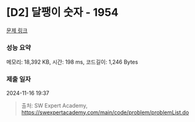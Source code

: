 # [D2] 달팽이 숫자 - 1954 

[문제 링크](https://swexpertacademy.com/main/code/problem/problemDetail.do?contestProbId=AV5PobmqAPoDFAUq) 

### 성능 요약

메모리: 18,392 KB, 시간: 198 ms, 코드길이: 1,246 Bytes

### 제출 일자

2024-11-16 19:37



> 출처: SW Expert Academy, https://swexpertacademy.com/main/code/problem/problemList.do